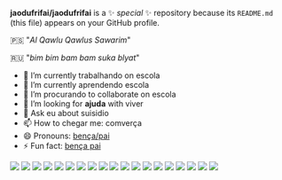 
**jaodufrifai/jaodufrifai** is a ✨ _special_ ✨ repository because its `README.md` (this file) appears on your GitHub profile.
 
 🇵🇸 "*Al Qawlu Qawlus Sawarim*"

 🇷🇺 "*bim bim bam bam suka blyat*"

- 🔭 I’m currently trabalhando on escola 
- 🌱 I’m currently aprendendo escola
- 👯 I’m procurando to collaborate on escola
- 🤔 I’m looking for **ajuda** with viver
- 💬 Ask eu about suisidio
- 📫 How to chegar me: comverça
- 😄 Pronouns: [bença/pai](https://encrypted-tbn0.gstatic.com/images?q=tbn:ANd9GcSUxUvBHsa0Dprz2urn-mCrkvMPyrorXjL9LGoNNWs&s)
- ⚡ Fun fact: [bença pai](https://encrypted-tbn0.gstatic.com/images?q=tbn:ANd9GcSUxUvBHsa0Dprz2urn-mCrkvMPyrorXjL9LGoNNWs&s)

![](https://encrypted-tbn0.gstatic.com/images?q=tbn:ANd9GcSUxUvBHsa0Dprz2urn-mCrkvMPyrorXjL9LGoNNWs&s) ![](https://encrypted-tbn0.gstatic.com/images?q=tbn:ANd9GcSUxUvBHsa0Dprz2urn-mCrkvMPyrorXjL9LGoNNWs&s) ![](https://encrypted-tbn0.gstatic.com/images?q=tbn:ANd9GcSUxUvBHsa0Dprz2urn-mCrkvMPyrorXjL9LGoNNWs&s) ![](https://encrypted-tbn0.gstatic.com/images?q=tbn:ANd9GcSUxUvBHsa0Dprz2urn-mCrkvMPyrorXjL9LGoNNWs&s) ![](https://encrypted-tbn0.gstatic.com/images?q=tbn:ANd9GcSUxUvBHsa0Dprz2urn-mCrkvMPyrorXjL9LGoNNWs&s) ![](https://encrypted-tbn0.gstatic.com/images?q=tbn:ANd9GcSUxUvBHsa0Dprz2urn-mCrkvMPyrorXjL9LGoNNWs&s)
![](https://encrypted-tbn0.gstatic.com/images?q=tbn:ANd9GcSUxUvBHsa0Dprz2urn-mCrkvMPyrorXjL9LGoNNWs&s) ![](https://encrypted-tbn0.gstatic.com/images?q=tbn:ANd9GcSUxUvBHsa0Dprz2urn-mCrkvMPyrorXjL9LGoNNWs&s) ![](https://encrypted-tbn0.gstatic.com/images?q=tbn:ANd9GcSUxUvBHsa0Dprz2urn-mCrkvMPyrorXjL9LGoNNWs&s) ![](https://encrypted-tbn0.gstatic.com/images?q=tbn:ANd9GcSUxUvBHsa0Dprz2urn-mCrkvMPyrorXjL9LGoNNWs&s) ![](https://encrypted-tbn0.gstatic.com/images?q=tbn:ANd9GcSUxUvBHsa0Dprz2urn-mCrkvMPyrorXjL9LGoNNWs&s) ![](https://encrypted-tbn0.gstatic.com/images?q=tbn:ANd9GcSUxUvBHsa0Dprz2urn-mCrkvMPyrorXjL9LGoNNWs&s) ![](https://encrypted-tbn0.gstatic.com/images?q=tbn:ANd9GcSUxUvBHsa0Dprz2urn-mCrkvMPyrorXjL9LGoNNWs&s) ![](https://encrypted-tbn0.gstatic.com/images?q=tbn:ANd9GcSUxUvBHsa0Dprz2urn-mCrkvMPyrorXjL9LGoNNWs&s) ![](https://media.tenor.com/lGQCt2vzrWEAAAAj/palestine-free-palestine.gif) ![](https://media.tenor.com/lGQCt2vzrWEAAAAj/palestine-free-palestine.gif) ![](https://media.tenor.com/lGQCt2vzrWEAAAAj/palestine-free-palestine.gif) ![](https://media.tenor.com/lGQCt2vzrWEAAAAj/palestine-free-palestine.gif) ![](https://media.tenor.com/lGQCt2vzrWEAAAAj/palestine-free-palestine.gif)
